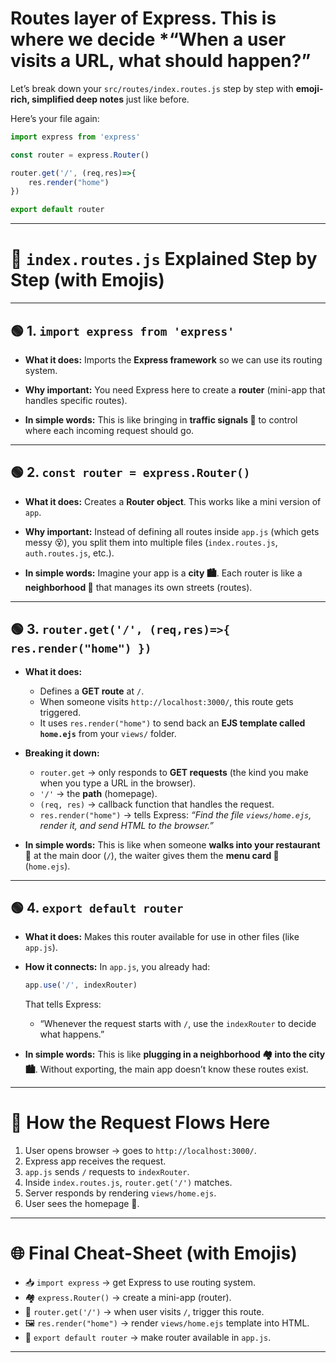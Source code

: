 
# Routes layer of Express. This is where we decide *“When a user visits a URL, what should happen?”

Let’s break down your `src/routes/index.routes.js` step by step with **emoji-rich, simplified deep notes** just like before.

Here’s your file again:

```js
import express from 'express'

const router = express.Router()

router.get('/', (req,res)=>{
    res.render("home")
})

export default router
```

---

# 🌟 `index.routes.js` Explained Step by Step (with Emojis)

---

## 🟢 1. `import express from 'express'`

* **What it does:**
  Imports the **Express framework** so we can use its routing system.

* **Why important:**
  You need Express here to create a **router** (mini-app that handles specific routes).

* **In simple words:**
  This is like bringing in **traffic signals 🚦** to control where each incoming request should go.

---

## 🟢 2. `const router = express.Router()`

* **What it does:**
  Creates a **Router object**. This works like a mini version of `app`.

* **Why important:**
  Instead of defining all routes inside `app.js` (which gets messy 😵), you split them into multiple files (`index.routes.js`, `auth.routes.js`, etc.).

* **In simple words:**
  Imagine your app is a **city 🏙️**. Each router is like a **neighborhood 🏡** that manages its own streets (routes).

---

## 🟢 3. `router.get('/', (req,res)=>{ res.render("home") })`

* **What it does:**

  * Defines a **GET route** at `/`.
  * When someone visits `http://localhost:3000/`, this route gets triggered.
  * It uses `res.render("home")` to send back an **EJS template called `home.ejs`** from your `views/` folder.

* **Breaking it down:**

  * `router.get` → only responds to **GET requests** (the kind you make when you type a URL in the browser).
  * `'/'` → the **path** (homepage).
  * `(req, res)` → callback function that handles the request.
  * `res.render("home")` → tells Express: *“Find the file `views/home.ejs`, render it, and send HTML to the browser.”*

* **In simple words:**
  This is like when someone **walks into your restaurant 🏪** at the main door (`/`), the waiter gives them the **menu card 📝** (`home.ejs`).

---

## 🟢 4. `export default router`

* **What it does:**
  Makes this router available for use in other files (like `app.js`).

* **How it connects:**
  In `app.js`, you already had:

  ```js
  app.use('/', indexRouter)
  ```

  That tells Express:

  * “Whenever the request starts with `/`, use the `indexRouter` to decide what happens.”

* **In simple words:**
  This is like **plugging in a neighborhood 🏘️ into the city 🏙️**. Without exporting, the main app doesn’t know these routes exist.

---

# 🧩 How the Request Flows Here

1. User opens browser → goes to `http://localhost:3000/`.
2. Express app receives the request.
3. `app.js` sends `/` requests to `indexRouter`.
4. Inside `index.routes.js`, `router.get('/')` matches.
5. Server responds by rendering `views/home.ejs`.
6. User sees the homepage 🎉.

---

# 🌐 Final Cheat-Sheet (with Emojis)

* 📥 `import express` → get Express to use routing system.
* 🏘️ `express.Router()` → create a mini-app (router).
* 🚪 `router.get('/')` → when user visits `/`, trigger this route.
* 🖼️ `res.render("home")` → render `views/home.ejs` template into HTML.
* 📡 `export default router` → make router available in `app.js`.

---